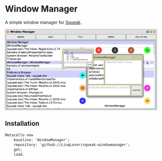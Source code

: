 # Window Manager

A simple window manager for [Squeak](https://squeak.org).

![Screenshot](./WindowManager.png)

## Installation

```smalltalk
Metacello new
	baseline: 'WindowManager';
	repository: 'github://LinqLover/squeak-windowmanager';
	get;
	load.
```
